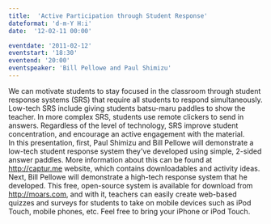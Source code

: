 ```yaml
---
title:  'Active Participation through Student Response'
dateformat: 'd-m-Y H:i'
date:  '12-02-11 00:00'

eventdate: '2011-02-12'
eventstart: '18:30'
eventend: '20:00'
eventspeaker: 'Bill Pellowe and Paul Shimizu'
---
```


 We can motivate students to stay focused in the classroom through student response systems (SRS) that require all students to respond simultaneously. Low-tech SRS include giving students batsu-maru
paddles to show the teacher. In more complex SRS, students use remote clickers to send in answers. Regardless of the level of technology, SRS improve student concentration, and encourage an active engagement with the material.  
In this presentation, first, Paul Shimizu and Bill Pellowe will  demonstrate a low-tech student response system they've developed using simple, 2-sided answer paddles. More information about this can be found at http://captur.me website, which contains downloadables and activity ideas.
Next, Bill Pellowe will demonstrate a high-tech response system that he developed. This free, open-source system is available for download from http://moars.com, and with it, teachers can easily create web-based quizzes and surveys for students to take on mobile devices such as iPod Touch, mobile phones, etc.  Feel free to bring your iPhone or iPod Touch.

